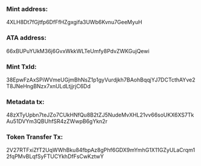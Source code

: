 ### Mint address:

4XLH8Dt7fGjtfp6DfFfHZgxgifa3UWb6Kvnu7GeeMyuH

### ATA address:

66xBUPuYUkM36j6GvxWkkWLTeUmfy8PdvZWKGujQewi

### Mint TxId:

38EpwFzAxSPiWVmeUGjmBhNsZ1p1gyVurdjkh7BAohBqqjYJ7DCTcthAYve2T8JNeHngBNzx7xnULdLtjjrjC6Dd

### Metadata tx:

48zXTyUpbn7teJZo7CUkHNfQu8B2tZJ5NudeMvXHL21vv66soUKX6XS7TkAu51DVYm3QBUhfSR4zZWwpB6gYkn2r

### Token Transfer Tx:

2V27RTFxiZfT2UqWWhBku84fbpAz8gPhf6GDX9mYmhG1X11GZyULaCrqm12fqPMvBLqfSyFTUCYkhDfFsCwKztwY
